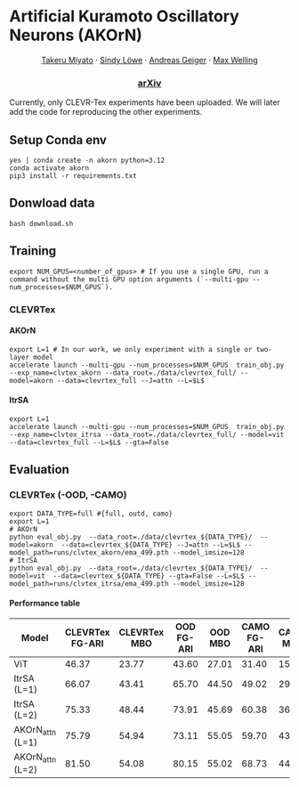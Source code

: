 # Artificial Kuramoto Oscillatory Neurons (AKOrN)

<p align="center">
  <a href="https://takerum.github.io/">Takeru Miyato</a>
  ·
  <a href="https://sindylowe.com/">Sindy Löwe</a>
  ·
  <a href="https://www.cvlibs.net/">Andreas Geiger</a>
   ·
  <a href="https://staff.fnwi.uva.nl/m.welling/">Max Welling</a>
</p>
  <h3 align="center"> <a href="https://arxiv.org/abs/2410.13821">arXiv</a> </h3>

Currently, only CLEVR-Tex experiments have been uploaded. We will later add the code for reproducing the other experiments.

## Setup Conda env

```
yes | conda create -n akorn python=3.12
conda activate akorn
pip3 install -r requirements.txt
```

## Donwload data
```
bash download.sh
```

## Training
```
export NUM_GPUS=<number_of_gpus> # If you use a single GPU, run a command without the multi GPU option arguments (`--multi-gpu --num_processes=$NUM_GPUS`).
```

### CLEVRTex

#### AKOrN 
```
export L=1 # In our work, we only experiment with a single or two-layer model
accelerate launch --multi-gpu --num_processes=$NUM_GPUS  train_obj.py --exp_name=clvtex_akorn --data_root=./data/clevrtex_full/ --model=akorn --data=clevrtex_full --J=attn --L=$L$
```

#### ItrSA
```
export L=1
accelerate launch --multi-gpu --num_processes=$NUM_GPUS  train_obj.py --exp_name=clvtex_itrsa --data_root=./data/clevrtex_full/ --model=vit --data=clevrtex_full --L=$L$ --gta=False
```

## Evaluation

### CLEVRTex (-OOD, -CAMO) 

```
export DATA_TYPE=full #{full, outd, camo}
export L=1
# AKOrN
python eval_obj.py  --data_root=./data/clevrtex_${DATA_TYPE}/  --model=akorn  --data=clevrtex_${DATA_TYPE} --J=attn --L=$L$ --model_path=runs/clvtex_akorn/ema_499.pth --model_imsize=128
# ItrSA
python eval_obj.py  --data_root=./data/clevrtex_${DATA_TYPE}/  --model=vit  --data=clevrtex_${DATA_TYPE} --gta=False --L=$L$ --model_path=runs/clvtex_itrsa/ema_499.pth --model_imsize=128
```

#### Performance table
| Model                | CLEVRTex FG-ARI | CLEVRTex MBO | OOD FG-ARI | OOD MBO | CAMO FG-ARI | CAMO MBO |
|----------------------|-----------------|--------------|------------|---------|-------------|----------|
| ViT                 | 46.37          | 23.77        | 43.60      | 27.01   | 31.40       | 15.75    |
| ItrSA (L=1)    | 66.07          | 43.41        | 65.70      | 44.50   | 49.02       | 29.48    |
| ItrSA (L=2)    | 75.33          | 48.44        | 73.91      | 45.69   | 60.38       | 36.72    |
| AKOrN<sub>attn</sub> (L=1) | 75.79 | 54.94 | 73.11 | 55.05 | 59.70 | 43.28 |
| AKOrN<sub>attn</sub> (L=2) | 81.50 | 54.08 | 80.15 | 55.02 | 68.73 | 44.98 |
